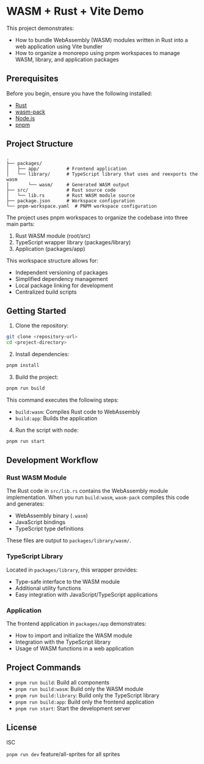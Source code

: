 # WASM + Rust + Vite Demo

This project demonstrates:
- How to bundle WebAssembly (WASM) modules written in Rust into a web application using Vite bundler
- How to organize a monorepo using pnpm workspaces to manage WASM, library, and application packages

## Prerequisites

Before you begin, ensure you have the following installed:
- [Rust](https://www.rust-lang.org/tools/install)
- [wasm-pack](https://rustwasm.github.io/wasm-pack/installer/)
- [Node.js](https://nodejs.org/)
- [pnpm](https://pnpm.io/installation)

## Project Structure
```
.
├── packages/
│   ├── app/          # Frontend application
│   └── library/      # TypeScript library that uses and reexports the wasm
│       └── wasm/     # Generated WASM output
├── src/              # Rust source code
│   └── lib.rs        # Rust WASM module source
├── package.json      # Workspace configuration
└── pnpm-workspace.yaml  # PNPM workspace configuration
```
The project uses pnpm workspaces to organize the codebase into three main parts:
1. Rust WASM module (root/src)
2. TypeScript wrapper library (packages/library)
3. Application (packages/app)

This workspace structure allows for:
- Independent versioning of packages
- Simplified dependency management
- Local package linking for development
- Centralized build scripts

## Getting Started

1. Clone the repository:
```bash
git clone <repository-url>
cd <project-directory>
```

2. Install dependencies:
```bash
pnpm install
```

3. Build the project:
```bash
pnpm run build
```

This command executes the following steps:
- `build:wasm`: Compiles Rust code to WebAssembly
- `build:app`: Builds the application

4. Run the script with node:
```bash
pnpm run start
```

## Development Workflow

### Rust WASM Module
The Rust code in `src/lib.rs` contains the WebAssembly module implementation. When you run `build:wasm`, `wasm-pack` compiles this code and generates:
- WebAssembly binary (`.wasm`)
- JavaScript bindings
- TypeScript type definitions

These files are output to `packages/library/wasm/`.

### TypeScript Library
Located in `packages/library`, this wrapper provides:
- Type-safe interface to the WASM module
- Additional utility functions
- Easy integration with JavaScript/TypeScript applications

### Application
The frontend application in `packages/app` demonstrates:
- How to import and initialize the WASM module
- Integration with the TypeScript library
- Usage of WASM functions in a web application

## Project Commands

- `pnpm run build`: Build all components
- `pnpm run build:wasm`: Build only the WASM module
- `pnpm run build:library`: Build only the TypeScript library
- `pnpm run build:app`: Build only the frontend application
- `pnpm run start`: Start the development server

## License

ISC

`pnpm run dev`
feature/all-sprites for all sprites